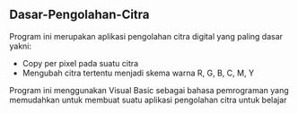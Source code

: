 ## Dasar-Pengolahan-Citra
Program ini merupakan aplikasi pengolahan citra digital yang paling dasar yakni:
- Copy per pixel pada suatu citra
- Mengubah citra tertentu menjadi skema warna R, G, B, C, M, Y

Program ini menggunakan Visual Basic sebagai bahasa pemrograman yang memudahkan untuk membuat suatu aplikasi pengolahan citra untuk belajar
